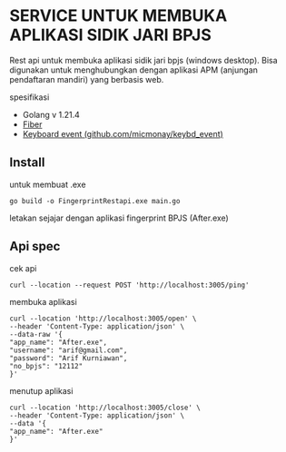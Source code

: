 # SERVICE UNTUK MEMBUKA APLIKASI SIDIK JARI BPJS

Rest api untuk membuka aplikasi sidik jari bpjs (windows desktop). Bisa digunakan untuk menghubungkan dengan aplikasi APM (anjungan pendaftaran mandiri) yang berbasis web.

spesifikasi

- Golang v 1.21.4
- [Fiber](https://adminlte.io/)
- [Keyboard event (github.com/micmonay/keybd_event)](https://github.com/micmonay/keybd_event) 


## Install
untuk membuat .exe

    go build -o FingerprintRestapi.exe main.go

letakan sejajar dengan aplikasi fingerprint BPJS (After.exe)

## Api spec
cek api

    curl --location --request POST 'http://localhost:3005/ping'

membuka aplikasi 

    curl --location 'http://localhost:3005/open' \
    --header 'Content-Type: application/json' \
    --data-raw '{
    "app_name": "After.exe",
    "username": "arif@gmail.com",
    "password": "Arif Kurniawan",
    "no_bpjs": "12112"
    }'

menutup aplikasi

    curl --location 'http://localhost:3005/close' \
    --header 'Content-Type: application/json' \
    --data '{
    "app_name": "After.exe"
    }'

